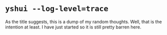 # `yshui --log-level=trace`

As the title suggests, this is a dump of my random thoughts. Well, that is the intention at least. I have just started so it is still pretty barren here.
